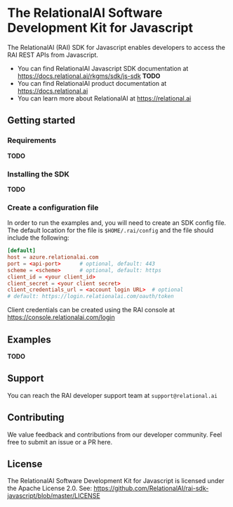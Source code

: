 # The RelationalAI Software Development Kit for Javascript

The RelationalAI (RAI) SDK for Javascript enables developers to access the RAI
REST APIs from Javascript.

- You can find RelationalAI Javascript SDK documentation at <https://docs.relational.ai/rkgms/sdk/js-sdk>
  **TODO**
- You can find RelationalAI product documentation at <https://docs.relational.ai>
- You can learn more about RelationalAI at <https://relational.ai>

## Getting started

### Requirements

**TODO**

### Installing the SDK

**TODO**

### Create a configuration file

In order to run the examples and, you will need to create an SDK config file.
The default location for the file is `$HOME/.rai/config` and the file should
include the following:

```conf
[default]
host = azure.relationalai.com
port = <api-port>      # optional, default: 443
scheme = <scheme>      # optional, default: https
client_id = <your client_id>
client_secret = <your client secret>
client_credentials_url = <account login URL>  # optional
# default: https://login.relationalai.com/oauth/token
```

Client credentials can be created using the RAI console at https://console.relationalai.com/login

## Examples

**TODO**

## Support

You can reach the RAI developer support team at `support@relational.ai`

## Contributing

We value feedback and contributions from our developer community. Feel free
to submit an issue or a PR here.

## License

The RelationalAI Software Development Kit for Javascript is licensed under the
Apache License 2.0. See:
https://github.com/RelationalAI/rai-sdk-javascript/blob/master/LICENSE
